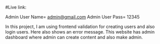 #Live link: 

Admin User Name= admin@gmail.com
Admin User Pass= 12345

In this project, I am using frontend validation for creating users and also login users. Here also shows an error message.
This website has admin dashboard where admin can create content and also make admin.